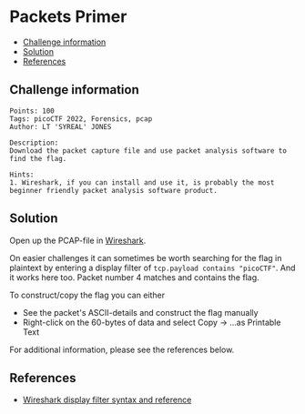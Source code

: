 # Packets Primer

- [Challenge information](#challenge-information)
- [Solution](#solution)
- [References](#references)

## Challenge information
```
Points: 100
Tags: picoCTF 2022, Forensics, pcap
Author: LT 'SYREAL' JONES

Description:
Download the packet capture file and use packet analysis software to find the flag.

Hints:
1. Wireshark, if you can install and use it, is probably the most beginner friendly packet analysis software product.
```

## Solution

Open up the PCAP-file in [Wireshark](https://www.wireshark.org/).

On easier challenges it can sometimes be worth searching for the flag in plaintext by entering a display filter of `tcp.payload contains "picoCTF"`. And it works here too. Packet number 4 matches and contains the flag. 

To construct/copy the flag you can either
 * See the packet's ASCII-details and construct the flag manually
 * Right-click on the 60-bytes of data and select Copy -> ...as Printable Text

For additional information, please see the references below.

## References

- [Wireshark display filter syntax and reference](https://www.wireshark.org/docs/man-pages/wireshark-filter.html)

